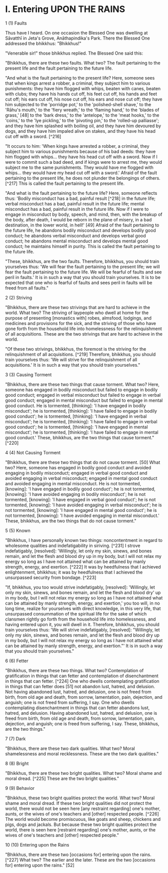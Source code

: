 # I. Entering UPON THE RAINS

1 (1) Faults

Thus have I heard. On one occasion the Blessed One was dwelling at Sāvatthī in Jeta's Grove, Anāthapindika's Park. There the Blessed One addressed the bhikkhus: "Bhikkhus!"

"Venerable sir!" those bhikkhus replied. The Blessed One said this:

"Bhikkhus, there are these two faults. What two? The fault pertaining to the present life and the fault pertaining to the future life.

"And what is the fault pertaining to the present life? Here, someone sees that when kings arrest a robber, a criminal, they subject him to various punishments: they have him flogged with whips, beaten with canes, beaten with clubs; they have his hands cut off, his feet cut off, his hands and feet cut off; his ears cut off, his nose cut off, his ears and nose cut off; they have him subjected to the 'porridge pot,' to the 'polished-shell shave,' to the 'Rāhu's mouth,' to the 'fiery wreath,' to the 'flaming hand,' to the 'blades of grass,' [48] to the 'bark dress,' to the 'antelope,' to the 'meat hooks,' to the 'coins,' to the 'lye pickling,' to the 'pivoting pin,' to the 'rolled-up palliasse'; and they have him splashed with boiling oil, and they have him devoured by dogs, and they have him impaled alive on stakes, and they have his head cut off with a sword. [^216]

"It occurs to him: 'When kings have arrested a robber, a criminal, they subject him to various punishments because of his bad deeds: they have him flogged with whips... they have his
head cut off with a sword. Now if I were to commit such a bad deed, and if kings were to arrest me, they would subject me to the same punishments. They would have me flogged with whips... they would have my head cut off with a sword.' Afraid of the fault pertaining to the present life, he does not plunder the belongings of others. [^217] This is called the fault pertaining to the present life.

"And what is the fault pertaining to the future life? Here, someone reflects thus: 'Bodily misconduct has a bad, painful result [^218] in the future life; verbal misconduct has a bad, painful result in the future life; mental misconduct has a bad, painful result in the future life. Now if I were to engage in misconduct by body, speech, and mind, then, with the breakup of the body, after death, I would be reborn in the plane of misery, in a bad destination, in the lower world, in hell!' [49] Afraid of the fault pertaining to the future life, he abandons bodily misconduct and develops bodily good conduct; he abandons verbal misconduct and develops verbal good conduct; he abandons mental misconduct and develops mental good conduct; he maintains himself in purity. This is called the fault pertaining to the future life.

"These, bhikkhus, are the two faults. Therefore, bhikkhus, you should train yourselves thus: 'We will fear the fault pertaining to the present life; we will fear the fault pertaining to the future life. We will be fearful of faults and see peril in faults.' It is in such a way that you should train yourselves. It is to be expected that one who is fearful of faults and sees peril in faults will be freed from all faults."

2 (2) Striving

"Bhikkhus, there are these two strivings that are hard to achieve in the world. What two? The striving of laypeople who dwell at home for the purpose of presenting [monastics with] robes, almsfood, lodgings, and medicines and provisions for the sick, and the striving of those who have gone forth from the household life into homelessness for the relinquishment of all acquisitions. These are the two strivings that are hard to achieve in the world.

"Of these two strivings, bhikkhus, the foremost is the striving for the relinquishment of all acquisitions. [^219] Therefore, bhikkhus, you should train yourselves thus: 'We will strive for the
relinquishment of all acquisitions.' It is in such a way that you should train yourselves."

3 (3) Causing Torment

"Bhikkhus, there are these two things that cause torment. What two? Here, someone has engaged in bodily misconduct but failed to engage in bodily good conduct; engaged in verbal misconduct but failed to engage in verbal good conduct; engaged in mental misconduct but failed to engage in mental good conduct. He is tormented, [thinking]: 'I have engaged in bodily misconduct'; he is tormented, [thinking]: 'I have failed to engage in bodily good conduct'; he is tormented, [thinking]: 'I have engaged in verbal misconduct'; he is tormented, [thinking]: 'I have failed to engage in verbal good conduct'; he is tormented, [thinking]: 'I have engaged in mental misconduct'; he is tormented, [thinking]: 'I have failed to engage in mental good conduct.' These, bhikkhus, are the two things that cause torment." [^220]

4 (4) Not Causing Torment

"Bhikkhus, there are these two things that do not cause torment. [50] What two? Here, someone has engaged in bodily good conduct and avoided engaging in bodily misconduct; engaged in verbal good conduct and avoided engaging in verbal misconduct; engaged in mental good conduct and avoided engaging in mental misconduct. He is not tormented, [knowing]: 'I have engaged in bodily good conduct'; he is not tormented, [knowing]: 'I have avoided engaging in bodily misconduct'; he is not tormented, [knowing]: 'I have engaged in verbal good conduct'; he is not tormented, [knowing]: 'I have avoided engaging in verbal misconduct'; he is not tormented, [knowing]: 'I have engaged in mental good conduct'; he is not tormented, [knowing]: 'I have avoided engaging in mental misconduct.' These, bhikkhus, are the two things that do not cause torment."

5 (5) Known

"Bhikkhus, I have personally known two things: noncontentment in regard to wholesome qualities and indefatigability in siriving. [^231] I strove indefatigably, [resolved]: 'Willingly, let only my skin, sinews, and bones remain, and let the flesh
and blood dry up in my body, but I will not relax my energy so long as I have not attained what can be attained by manly strength, energy, and exertion. [^222] It was by heedfulness that I achieved enlightenment, bhikkhus; it was by heedfulness that I achieved the unsurpassed security from bondage. [^223]

"If, bhikkhus, you too would strive indefatigably, [resolved]: 'Willingly, let only my skin, sinews, and bones remain, and let the flesh and blood dry' up in my body, but I will not relax my energy so long as I have not attained what can be attained by manly strength, energy, and exertion,' you too will, in no long time, realize for yourselves with direct knowledge, in this very life, that unsurpassed consummation of the spiritual life for the sake of which clansmen rightly go forth from the household life into homelessness, and having entered upon it, you will dwell in it. Therefore, bhikkhus, you should train yourselves thus: 'We will strive indefatigably, [resolved]: "Willingly, let only my skin, sinews, and bones remain, and let the flesh and blood dry up in my body, but I will not relax my energy so long as I have not attained what can be attained by manly strength, energy, and exertion."' It is in such a way that you should train yourselves."

6 (6) Fetter

"Bhikkhus, there are these two things. What two? Contemplation of gratification in things that can fetter and contemplation of disenchantment in things that can fetter. [^224] One who dwells contemplating gratification in things that can fetter does [51] not abandon lust, hatred, and delusion. Not having abandoned lust, hatred, and delusion, one is not freed from birth, from old age and death, from sorrow, lamentation, pain, dejection, and anguish; one is not freed from suffering, I say. One who dwells contemplating disenchantment in things that can fetter abandons lust, hatred, and delusion. Having abandoned lust, hatred, and delusion, one is freed from birth, from old age and death, from sorrow, lamentation, pain, dejection, and anguish; one is freed from suffering, I say. These, bhikkhus, are the two things."

7 (7) Dark

"Bhikkhus, there are these two dark qualities. What two? Moral shamelessness and moral recklessness. These are the two dark qualities."

8 (8) Bright

"Bhikkhus, there are these two bright qualities. What two? Moral shame and moral dread. [^225] These are the two bright qualities."

9 (9) Behavior

"Bhikkhus, these two bright qualities protect the world. What two? Moral shame and moral dread. If these two bright qualities did not protect the world, there would not be seen here [any restraint regarding] one's mother, aunts, or the wives of one's teachers and [other] respected people. [^226] The world would become promiscuous, like goats and sheep, chickens and pigs, dogs and jackals. But because these two bright qualities protect the world, there is seen here [restraint regarding] one's mother, aunts, or the wives of one's teachers and [other] respected people."

10 (10) Entering upon the Rains

"Bhikkhus, there are these two [occasions for] entering upon the rains. [^227] What two? The earlier and the later. These are the two [occasions for] entering upon the rains." [52]

